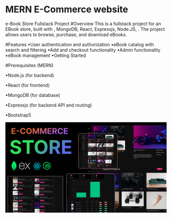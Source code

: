 ﻿# MERN E-Commerce website
 e-Book Store Fullstack Project
#Overview
This is a fullstack project for an EBook store, built with , MongoDB, React, Expressjs, Node.JS, . The project allows users to browse, purchase, and download eBooks.

#Features
•User authentication and authorization
•eBook catalog with search and filtering
•Add and checkout functionality
•Admin functionality
•eBook management
•Getting Started


#Prerequisites (MERN)

•Node.js (for backend)

•React (for frontend)

•MongoDB (for database)

•Expressjs (for backend API and routing)

•Bootstrap5

![Course Thumbnail](/thumb.png)
